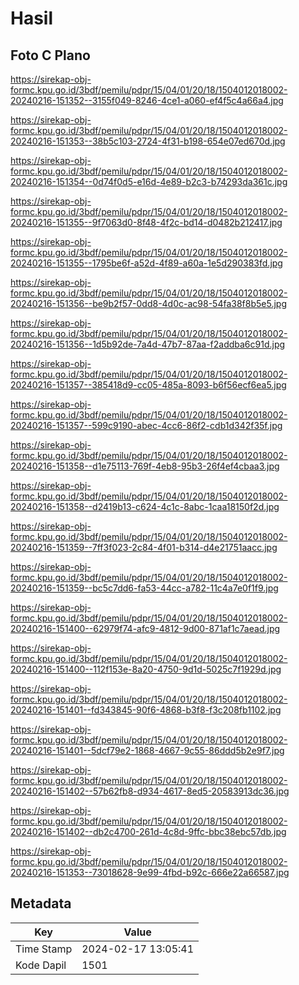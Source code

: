 # Hasil

## Foto C Plano

https://sirekap-obj-formc.kpu.go.id/3bdf/pemilu/pdpr/15/04/01/20/18/1504012018002-20240216-151352--3155f049-8246-4ce1-a060-ef4f5c4a66a4.jpg

https://sirekap-obj-formc.kpu.go.id/3bdf/pemilu/pdpr/15/04/01/20/18/1504012018002-20240216-151353--38b5c103-2724-4f31-b198-654e07ed670d.jpg

https://sirekap-obj-formc.kpu.go.id/3bdf/pemilu/pdpr/15/04/01/20/18/1504012018002-20240216-151354--0d74f0d5-e16d-4e89-b2c3-b74293da361c.jpg

https://sirekap-obj-formc.kpu.go.id/3bdf/pemilu/pdpr/15/04/01/20/18/1504012018002-20240216-151355--9f7063d0-8f48-4f2c-bd14-d0482b212417.jpg

https://sirekap-obj-formc.kpu.go.id/3bdf/pemilu/pdpr/15/04/01/20/18/1504012018002-20240216-151355--1795be6f-a52d-4f89-a60a-1e5d290383fd.jpg

https://sirekap-obj-formc.kpu.go.id/3bdf/pemilu/pdpr/15/04/01/20/18/1504012018002-20240216-151356--be9b2f57-0dd8-4d0c-ac98-54fa38f8b5e5.jpg

https://sirekap-obj-formc.kpu.go.id/3bdf/pemilu/pdpr/15/04/01/20/18/1504012018002-20240216-151356--1d5b92de-7a4d-47b7-87aa-f2addba6c91d.jpg

https://sirekap-obj-formc.kpu.go.id/3bdf/pemilu/pdpr/15/04/01/20/18/1504012018002-20240216-151357--385418d9-cc05-485a-8093-b6f56ecf6ea5.jpg

https://sirekap-obj-formc.kpu.go.id/3bdf/pemilu/pdpr/15/04/01/20/18/1504012018002-20240216-151357--599c9190-abec-4cc6-86f2-cdb1d342f35f.jpg

https://sirekap-obj-formc.kpu.go.id/3bdf/pemilu/pdpr/15/04/01/20/18/1504012018002-20240216-151358--d1e75113-769f-4eb8-95b3-26f4ef4cbaa3.jpg

https://sirekap-obj-formc.kpu.go.id/3bdf/pemilu/pdpr/15/04/01/20/18/1504012018002-20240216-151358--d2419b13-c624-4c1c-8abc-1caa18150f2d.jpg

https://sirekap-obj-formc.kpu.go.id/3bdf/pemilu/pdpr/15/04/01/20/18/1504012018002-20240216-151359--7ff3f023-2c84-4f01-b314-d4e21751aacc.jpg

https://sirekap-obj-formc.kpu.go.id/3bdf/pemilu/pdpr/15/04/01/20/18/1504012018002-20240216-151359--bc5c7dd6-fa53-44cc-a782-11c4a7e0f1f9.jpg

https://sirekap-obj-formc.kpu.go.id/3bdf/pemilu/pdpr/15/04/01/20/18/1504012018002-20240216-151400--62979f74-afc9-4812-9d00-871af1c7aead.jpg

https://sirekap-obj-formc.kpu.go.id/3bdf/pemilu/pdpr/15/04/01/20/18/1504012018002-20240216-151400--112f153e-8a20-4750-9d1d-5025c7f1929d.jpg

https://sirekap-obj-formc.kpu.go.id/3bdf/pemilu/pdpr/15/04/01/20/18/1504012018002-20240216-151401--fd343845-90f6-4868-b3f8-f3c208fb1102.jpg

https://sirekap-obj-formc.kpu.go.id/3bdf/pemilu/pdpr/15/04/01/20/18/1504012018002-20240216-151401--5dcf79e2-1868-4667-9c55-86ddd5b2e9f7.jpg

https://sirekap-obj-formc.kpu.go.id/3bdf/pemilu/pdpr/15/04/01/20/18/1504012018002-20240216-151402--57b62fb8-d934-4617-8ed5-20583913dc36.jpg

https://sirekap-obj-formc.kpu.go.id/3bdf/pemilu/pdpr/15/04/01/20/18/1504012018002-20240216-151402--db2c4700-261d-4c8d-9ffc-bbc38ebc57db.jpg

https://sirekap-obj-formc.kpu.go.id/3bdf/pemilu/pdpr/15/04/01/20/18/1504012018002-20240216-151353--73018628-9e99-4fbd-b92c-666e22a66587.jpg


## Metadata

| Key        | Value               |
| ---------- | ------------------- |
| Time Stamp | 2024-02-17 13:05:41 |
| Kode Dapil | 1501                |




